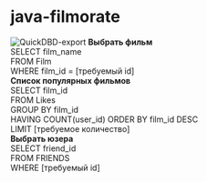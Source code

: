 # java-filmorate  
![QuickDBD-export](https://user-images.githubusercontent.com/95374153/169667199-baf6b561-1407-4d54-81af-6968c32e962a.png)
__Выбрать фильм__  
SELECT film_name  
FROM Film  
WHERE film_id = [требуемый id]  
__Список популярных фильмов__  
SELECT film_id  
FROM Likes  
GROUP BY film_id   
HAVING COUNT(user_id) ORDER BY film_id DESC  
LIMIT [требуемое количество]  
__Выбрать юзера__  
SELECT friend_id  
FROM FRIENDS  
WHERE [требуемый id]  


